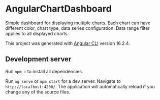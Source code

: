 # AngularChartDashboard

Simple dashboard for displaying multiple charts. Each chart can have different color, chart type, data series configuration. Data range filter applies to all displayed charts.

This project was generated with [Angular CLI](https://github.com/angular/angular-cli) version 16.2.4.

## Development server

Run `npm i` to install all dependencies.

Run `ng serve` or `npm start` for a dev server. Navigate to `http://localhost:4200/`. The application will automatically reload if you change any of the source files.

